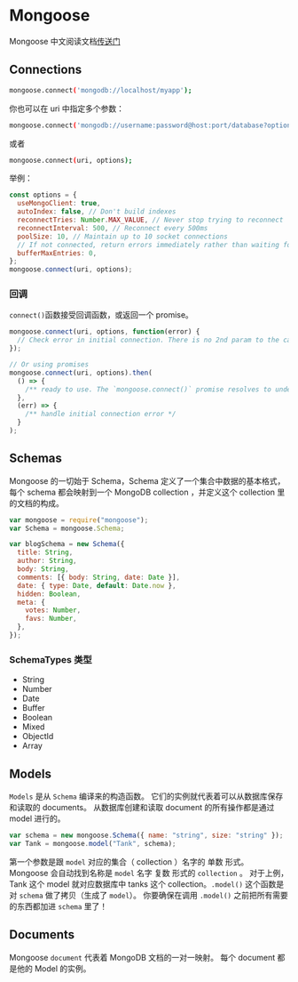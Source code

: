 # Mongoose

Mongoose 中文阅读文档[传送门](http://www.mongoosejs.net/)

## Connections

```bash
mongoose.connect('mongodb://localhost/myapp');
```

你也可以在 uri 中指定多个参数：

```bash
mongoose.connect('mongodb://username:password@host:port/database?options...');
```

或者

```bash
mongoose.connect(uri, options);
```

举例：

```js
const options = {
  useMongoClient: true,
  autoIndex: false, // Don't build indexes
  reconnectTries: Number.MAX_VALUE, // Never stop trying to reconnect
  reconnectInterval: 500, // Reconnect every 500ms
  poolSize: 10, // Maintain up to 10 socket connections
  // If not connected, return errors immediately rather than waiting for reconnect
  bufferMaxEntries: 0,
};
mongoose.connect(uri, options);
```

### 回调

`connect()`函数接受回调函数，或返回一个 promise。

```js
mongoose.connect(uri, options, function(error) {
  // Check error in initial connection. There is no 2nd param to the callback.
});

// Or using promises
mongoose.connect(uri, options).then(
  () => {
    /** ready to use. The `mongoose.connect()` promise resolves to undefined. */
  },
  (err) => {
    /** handle initial connection error */
  }
);
```

## Schemas

Mongoose 的一切始于 Schema，Schema 定义了一个集合中数据的基本格式，每个 schema 都会映射到一个 MongoDB collection ，并定义这个 collection 里的文档的构成。

```js
var mongoose = require("mongoose");
var Schema = mongoose.Schema;

var blogSchema = new Schema({
  title: String,
  author: String,
  body: String,
  comments: [{ body: String, date: Date }],
  date: { type: Date, default: Date.now },
  hidden: Boolean,
  meta: {
    votes: Number,
    favs: Number,
  },
});
```

### SchemaTypes 类型

- String
- Number
- Date
- Buffer
- Boolean
- Mixed
- ObjectId
- Array

## Models

`Models` 是从 `Schema` 编译来的构造函数。 它们的实例就代表着可以从数据库保存和读取的 documents。 从数据库创建和读取 document 的所有操作都是通过 model 进行的。

```js
var schema = new mongoose.Schema({ name: "string", size: "string" });
var Tank = mongoose.model("Tank", schema);
```

第一个参数是跟 `model` 对应的集合（ collection ）名字的 单数 形式。 Mongoose 会自动找到名称是 `model` 名字 复数 形式的 `collection` 。 对于上例，Tank 这个 model 就对应数据库中 tanks 这个 collection。`.model()` 这个函数是对 `schema` 做了拷贝（生成了 `model`）。 你要确保在调用 `.model()` 之前把所有需要的东西都加进 `schema` 里了！

## Documents

Mongoose `document` 代表着 MongoDB 文档的一对一映射。 每个 document 都是他的 Model 的实例。
